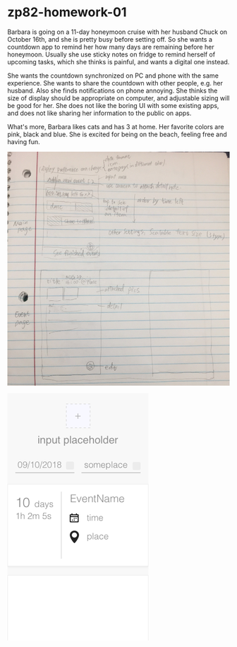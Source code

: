 # zp82-homework-01

Barbara is going on a 11-day honeymoon cruise with her husband Chuck on October 16th, and she is pretty busy before setting off. So she wants a countdown app to remind her how many days are remaining before her honeymoon. Usually she use sticky notes on fridge to remind herself of upcoming tasks, which she thinks is painful, and wants a digital one instead. 

She wants the countdown synchronized on PC and phone with the same experience. She wants to share the countdown with other people, e.g. her husband. Also she finds notifications on phone annoying. She thinks the size of display should be appropriate on computer, and adjustable sizing will be good for her. She does not like the boring UI with some existing apps, and does not like sharing her information to the public on apps.

What's more, Barbara likes cats and has 3 at home. Her favorite colors are pink, black and blue. She is excited for being on the beach, feeling free and having fun.

![](wireframe1.jpeg)

![](wireframe2.png)

